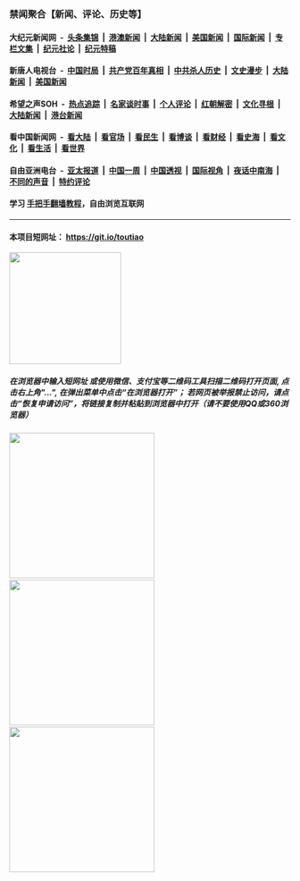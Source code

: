 ### 禁闻聚合【新闻、评论、历史等】

#### 大纪元新闻网 &nbsp;-&nbsp; [头条集锦](indexes/E头条集锦.md?t=03160602) &nbsp;|&nbsp; [港澳新闻](indexes/E港澳新闻.md?t=03160602)  &nbsp;|&nbsp; [大陆新闻](indexes/E大陆新闻.md?t=03160602) &nbsp;|&nbsp; [美国新闻](indexes/E美国新闻.md?t=03160602) &nbsp;|&nbsp; [国际新闻](indexes/E国际新闻.md?t=03160602) &nbsp;|&nbsp; [专栏文集](indexes/E专栏文集.md?t=03160602) &nbsp;|&nbsp; [纪元社论](indexes/E纪元社论.md?t=03160602) &nbsp;|&nbsp; [纪元特稿](indexes/E纪元特稿.md?t=03160602) 

#### 新唐人电视台 &nbsp;-&nbsp; [中国时局](indexes/N中国时局.md?t=03160602) &nbsp;|&nbsp; [共产党百年真相](indexes/N共产党百年真相.md?t=03160602) &nbsp;|&nbsp; [中共杀人历史](indexes/N中共杀人历史.md?t=03160602) &nbsp;|&nbsp; [文史漫步](indexes/N文史漫步.md?t=03160602) &nbsp;|&nbsp; [大陆新闻](indexes/N大陆新闻.md?t=03160602) &nbsp;|&nbsp; [美国新闻](indexes/N美国新闻.md?t=03160602)

#### 希望之声SOH &nbsp;-&nbsp; [热点追踪](indexes/H热点追踪.md?t=03160602) &nbsp;|&nbsp; [名家谈时事](indexes/H名家谈时事.md?t=03160602) &nbsp;|&nbsp; [个人评论](indexes/H个人评论.md?t=03160602)  &nbsp;|&nbsp; [红朝解密](indexes/H红朝解密.md?t=03160602) &nbsp;|&nbsp; [文化寻根](indexes/H文化寻根.md?t=03160602) &nbsp;|&nbsp; [大陆新闻](indexes/H大陆新闻.md?t=03160602) &nbsp;|&nbsp; [港台新闻](indexes/H港台新闻.md?t=03160602)

#### 看中国新闻网 &nbsp;-&nbsp; [看大陆](indexes/S看大陆.md?t=03160602) &nbsp;|&nbsp; [看官场](indexes/S看官场.md?t=03160602) &nbsp;|&nbsp; [看民生](indexes/S看民生.md?t=03160602)  &nbsp;|&nbsp; [看博谈](indexes/S看博谈.md?t=03160602) &nbsp;|&nbsp; [看财经](indexes/S看财经.md?t=03160602) &nbsp;|&nbsp; [看史海](indexes/S看史海.md?t=03160602) &nbsp;|&nbsp; [看文化](indexes/S看文化.md?t=03160602) &nbsp;|&nbsp; [看生活](indexes/S看生活.md?t=03160602) &nbsp;|&nbsp; [看世界](indexes/S看世界.md?t=03160602)

#### 自由亚洲电台 &nbsp;-&nbsp; [亚太报道](indexes/R亚太报道.md?t=03160602) &nbsp;|&nbsp; [中国一周](indexes/R中国一周.md?t=03160602) &nbsp;|&nbsp; [中国透视](indexes/R中国透视.md?t=03160602)  &nbsp;|&nbsp; [国际视角](indexes/R国际视角.md?t=03160602) &nbsp;|&nbsp; [夜话中南海](indexes/R夜话中南海.md?t=03160602) &nbsp;|&nbsp; [不同的声音](indexes/R不同的声音.md?t=03160602) &nbsp;|&nbsp; [特约评论](indexes/R特约评论.md?t=03160602)

#### 学习 [手把手翻墙教程](https://github.com/gfw-breaker/guides/wiki)，自由浏览互联网

----

#### 本项目短网址： https://git.io/toutiao
<img src="https://raw.githubusercontent.com/gfw-breaker/banned-news/master/scripts/img/qr.png" width="200px"/>  

##### 在浏览器中输入短网址 或使用微信、支付宝等二维码工具扫描二维码打开页面, 点击右上角"...", 在弹出菜单中点击“在浏览器打开”； 若网页被举报禁止访问，请点击“恢复申请访问”，将链接复制并粘贴到浏览器中打开（请不要使用QQ或360浏览器）

<img src="https://raw.githubusercontent.com/gfw-breaker/banned-news/master/scripts/img/1.png" width="260px"/> &nbsp; <img src="https://raw.githubusercontent.com/gfw-breaker/banned-news/master/scripts/img/2.png" width="260px"/> &nbsp; <img src="https://raw.githubusercontent.com/gfw-breaker/banned-news/master/scripts/img/3.png" width="260px"/>
